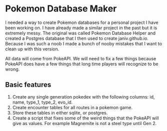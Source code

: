 # Pokemon Database Maker
I needed a way to create Pokemon databases for a personal project I have been 
working on. I have already made a similar project in the past but it is 
extremely messy. The original was called Pokemon Database Helper and created a
Postgres database that I then used to create janiv.github.io. Because I was 
such a noob I made a bunch of nooby mistakes that I want to clean up with this 
version.

All data will come from PokeAPI. We will need to fix a few things because 
PokeAPI does have a few things that long time players will recognize to be 
wrong. 

## Basic features
1. Create any single generation pokedex with the following columns: id, name,
   type_1, type_2, evo_id.
2. Create encounter tables for all routes in a pokemon game.
3. Store these tables in either sqlite, or postgres.
4. Create a script that fixes some of the weird things that the PokeAPI will
   give as values. For example Magnemite is not a steel type until Gen 2.
